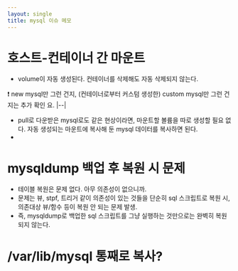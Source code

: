 ```yaml
---
layout: single
title: mysql 이슈 메모
---
```


# 호스트-컨테이너 간 마운트
* volume이 자동 생성된다. 컨테이너를 삭제해도 자동 삭제되지 않는다.

❗ new mysql만 그런 건지, (컨테이너로부터 커스텀 생성한) custom mysql만 그런 건지는 추가 확인 요.
|--|

* pull로 다운받은 mysql로도 같은 현상이라면, 마운트할 볼륨을 따로 생성할 필요 없다. 자동 생성되는 마운트에 복사해 둔 mysql 데이터를 복사하면 된다.
* 

# mysqldump 백업 후 복원 시 문제
* 테이블 복원은 문제 없다. 아무 의존성이 없으니까.
* 문제는 뷰, stpf, 트리거 같이 의존성이 있는 것들을 단순히 sql 스크립트로 복원 시, 의존대상 뷰/함수 등이 복원 안 되는 문제 발생.
* 즉, mysqldump로 백업한 sql 스크립트를 그냥 실행하는 것만으로는 완벽히 복원되지 않는다.

# /var/lib/mysql 통째로 복사?
